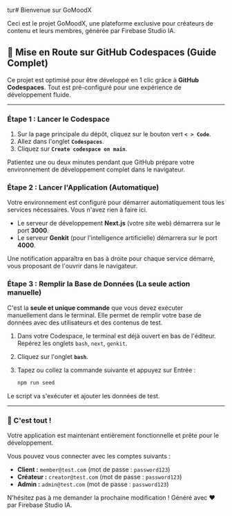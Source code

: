 tur# Bienvenue sur GoMoodX

Ceci est le projet GoMoodX, une plateforme exclusive pour créateurs de contenu et leurs membres, générée par Firebase Studio IA.

## 🚀 Mise en Route sur GitHub Codespaces (Guide Complet)

Ce projet est optimisé pour être développé en 1 clic grâce à **GitHub Codespaces**. Tout est pré-configuré pour une expérience de développement fluide.

---

### Étape 1 : Lancer le Codespace

1.  Sur la page principale du dépôt, cliquez sur le bouton vert **`< > Code`**.
2.  Allez dans l'onglet **`Codespaces`**.
3.  Cliquez sur **`Create codespace on main`**.

Patientez une ou deux minutes pendant que GitHub prépare votre environnement de développement complet dans le navigateur.

### Étape 2 : Lancer l'Application (Automatique)

Votre environnement est configuré pour démarrer automatiquement tous les services nécessaires. Vous n'avez rien à faire ici.

-   Le serveur de développement **Next.js** (votre site web) démarrera sur le port **3000**.
-   Le serveur **Genkit** (pour l'intelligence artificielle) démarrera sur le port **4000**.

Une notification apparaîtra en bas à droite pour chaque service démarré, vous proposant de l'ouvrir dans le navigateur.

### Étape 3 : Remplir la Base de Données (La seule action manuelle)

C'est la **seule et unique commande** que vous devez exécuter manuellement dans le terminal. Elle permet de remplir votre base de données avec des utilisateurs et des contenus de test.

1.  Dans votre Codespace, le terminal est déjà ouvert en bas de l'éditeur. Repérez les onglets `bash`, `next`, `genkit`.
2.  Cliquez sur l'onglet **`bash`**.
3.  Tapez ou collez la commande suivante et appuyez sur Entrée :

    ```bash
    npm run seed
    ```

Le script va s'exécuter et ajouter les données de test.

---

### 🎉 C'est tout !

Votre application est maintenant entièrement fonctionnelle et prête pour le développement.

Vous pouvez vous connecter avec les comptes suivants :
- **Client :** `member@test.com` (mot de passe : `password123`)
- **Créateur :** `creator@test.com` (mot de passe : `password123`)
- **Admin :** `admin@test.com` (mot de passe : `password123`)

N'hésitez pas à me demander la prochaine modification !
Généré avec ❤️ par Firebase Studio IA.
